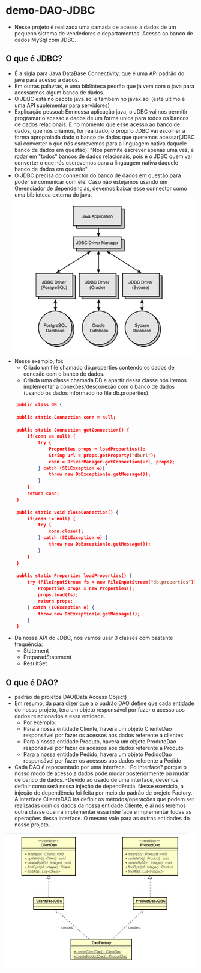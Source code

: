 # demo-DAO-JDBC

- Nesse projeto é realizada uma camada de acesso a dados de um pequeno sistema de vendedores e departamentos.
Acesso ao banco de dados MySql com JDBC.



## O que é JDBC?
- É a sigla para Java DataBase Connectivity, que é uma API padrão do java para acesso a dados.
- Em outras palavras, é uma biblioteca pedrão que já vem com o java para acessarmos algum banco de dados.
- O JDBC está no pacote java.sql e também no javax.sql (este ultimo é uma API suplementar para servidores)
- Explicação pessoal: Em nossa aplicação java, o JDBC vai nos permitir programar o acesso a dados de um forma unica para todos os bancos de dados relacionais. E no momento que esse acesso ao banco de dados, que nós criamos, for realizado, o proprio JDBC vai escolher a forma aproproiada dado o banco de dados que queremos acessar(JDBC vai converter o que nós escrevemos para a linguagem nativa daquele banco de dados em questão).  "Nos permite escrever apenas uma vez, e rodar em "todos" bancos de dados relacionais, pois é o JDBC quem vai converter o que nós escrevemos para a linguagem nativa daquele banco de dados em questão".
- O JDBC precisa do connector do banco de dados em questão para poder se comunicar com ele. Caso não estejamos usando um Gerenciador de dependencias, devemos baixar esse connector como uma biblioteca externa do java.
![alt text](Demo-dao-jdbc/images/imgJDBC.png)
- Nesse exemplo, foi:
  - Criado um file chamado db.properties contendo os dados de conexão com o banco de dados.
  - Criada uma classe chamada DB e apartir dessa classe nós iremos implementar a conexões/desconexão com o banco de dados (usando os dados informado no file db.properties).
```json
    public class DB {

    public static Connection conn = null;

    public static Connection getConnection() {
        if(conn == null) {
            try {
                Properties props = loadProperties();
                String url = props.getProperty("dburl");
                conn = DriverManager.getConnection(url, props);
            } catch (SQLException e){
                throw new DbException(e.getMessage());
            }
        }
        return conn;
    }

    public static void closeConnection() {
        if(conn != null) {
            try {
                conn.close();
            } catch (SQLException e) {
                throw new DbException(e.getMessage());
            }
        }
    }

    public static Properties loadProperties() {
        try (FileInputStream fs = new FileInputStream("db.properties")) {
            Properties props = new Properties();
            props.load(fs);
            return props;
        } catch (IOException e) {
            throw new DbException(e.getMessage());
        }
    }
```
  - Da nossa API do JDBC, nós vamos usar 3 classes com bastante frequência:
    - Statement
    - PreparadStatement
    - ResultSet



## O que é DAO?
  - padrão de projetos DAO(Data Access Object)
  - Em resumo, da para dizer que a o padrão DAO define que cada entidade do nosso projeto, tera um objeto responsável por fazer o acesso aos dados relacionados a essa entidade.
    - Por exemplo:
    - Para a nossa entidade Cliente, havera um objeto ClienteDao responsável por fazer os acessos aos dados referente a clientes
    - Para a nossa entidade Produto, havera um objeto ProdutoDao responsável por fazer os acessos aos dados referente a Produto
    - Para a nossa entidade Pedido, havera um objeto PedidoDao responsável por fazer os acessos aos dados referente a Pedido
  - Cada DAO é representado por uma interface.
    -Pq interface? porque o nosso modo de acesso a dados pode mudar posteriormente ou mudar de banco de dados.
    -Devido ao usado de uma interface, devemos definir como será nossa injeção de dependência. Nesse exercício, a injeção de dependência foi feita por meio do padrão de projeto Factory.
  A interface ClienteDAO ira definir os métodos/operações que podem ser realizadas com os dados da nossa entidade Cliente, e ai nós teremos outra classe que ira implementar essa interface e implementar todas as operações dessa interface. O mesmo vale para as outras entidades do nosso projeto.


![alt text](Demo-dao-jdbc/images/imgDAO-JDBC.png)
